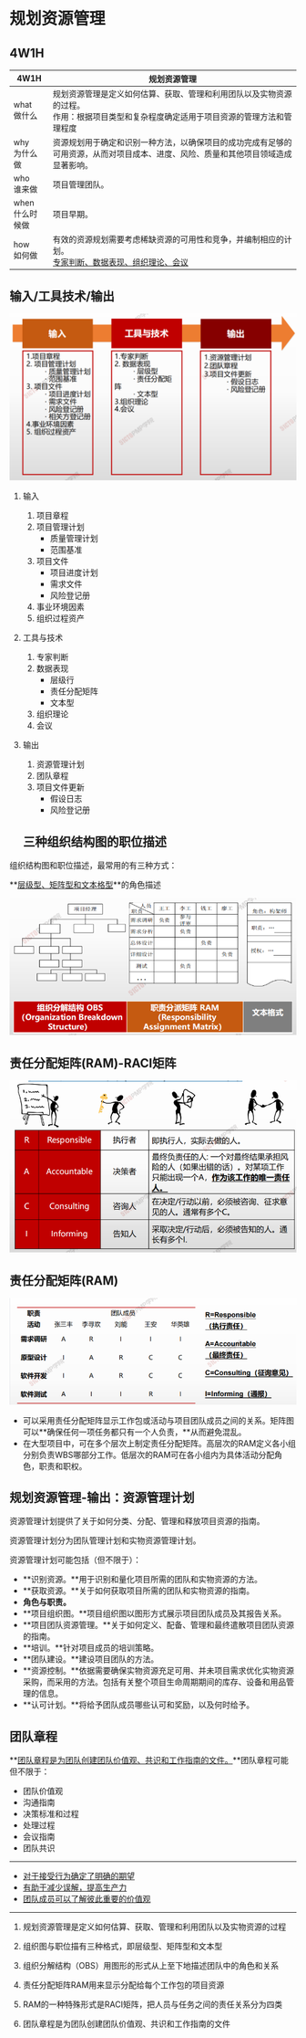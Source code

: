 # **规划资源管理**

## 4W1H

| 4W1H                | **规划资源管理**                                             |
| ------------------- | ------------------------------------------------------------ |
| what<br/>做什么     | 规划资源管理是定义如何估算、获取、管理和利用团队以及实物资源的过程。<br/>作用：根据项目类型和复杂程度确定适用于项目资源的管理方法和管理程度 |
| why<br/>为什么做    | 资源规划用于确定和识别一种方法，以确保项目的成功完成有足够的可用资源，从而对项目成本、进度、风险、质量和其他项目领域造成显著影响。 |
| who<br/>谁来做      | 项目管理团队。                                               |
| when<br/>什么时候做 | 项目早期。                                                   |
| how<br/>如何做      | 有效的资源规划需要考虑稀缺资源的可用性和竞争，并编制相应的计划。<br/><u>专家判断、数据表现、组织理论、会议</u> |

## 输入/工具技术/输出

![image-20210325191749874](image/image-20210325191749874.png)

1. 输入

   1. 项目章程
   2. 项目管理计划
      - 质量管理计划
      - 范围基准
   3. 项目文件
      - 项目进度计划
      - 需求文件
      - 风险登记册
   4. 事业环境因素
   5. 组织过程资产

2. 工具与技术

   1. 专家判断
   5. 数据表现
      - 层级行
      - 责任分配矩阵
      - 文本型
   6. 组织理论
   7. 会议
   
3. 输出

   1. 资源管理计划
   2. 团队章程
   3. 项目文件更新
      - 假设日志
      - 风险登记册

   ## 三种组织结构图的职位描述
   
   

组织结构图和职位描述，最常用的有三种方式：

**<u>层级型、矩阵型和文本格型</u>**的角色描述

![image-20210325213025944](image/image-20210325213025944.png)

## 责任分配矩阵(RAM)-RACI矩阵

![image-20210325213049514](image/image-20210325213049514.png)

## 责任分配矩阵(RAM)

![image-20210325213109759](image/image-20210325213109759.png)





- 可以采用责任分配矩阵显示工作包或活动与项目团队成员之间的关系。矩阵图可以**确保任何一项任务都只有一个人负责，**从而避免混乱。
- 在大型项目中，可在多个层次上制定责任分配矩阵。高层次的RAM定义各小组分别负责WBS哪部分工作。低层次的RAM可在各小组内为具体活动分配角色，职责和职权。

## 规划资源管理-输出：资源管理计划



资源管理计划提供了关于如何分类、分配、管理和释放项目资源的指南。



资源管理计划分为团队管理计划和实物资源管理计划。



资源管理计划可能包括（但不限于）：

- **识别资源。**用于识别和量化项目所需的团队和实物资源的方法。
- **获取资源。**关于如何获取项目所需的团队和实物资源的指南。
- **角色与职责。**
- **项目组织图。**项目组织图以图形方式展示项目团队成员及其报告关系。
- **项目团队资源管理。**关于如何定义、配备、管理和最终遣散项目团队资源的指南。
- **培训。**针对项目成员的培训策略。
- **团队建设。**建设项目团队的方法。
- **资源控制。**依据需要确保实物资源充足可用、并未项目需求优化实物资源采购，而采用的方法。包括有关整个项目生命周期期间的库存、设备和用品管理的信息。
- **认可计划。**将给予团队成员哪些认可和奖励，以及何时给予。

## 团队章程

**<u>团队章程是为团队创建团队价值观、共识和工作指南的文件。</u>**团队章程可能但不限于：

- 团队价值观
- 沟通指南
- 决策标准和过程
- 处理过程
- 会议指南
- 团队共识

---

- <u>对于接受行为确定了明确的期望</u>
- <u>有助于减少误解，提高生产力</u>
- <u>团队成员可以了解彼此重要的价值观</u>

---



1. 规划资源管理是定义如何估算、获取、管理和利用团队以及实物资源的过程

2. 组织图与职位描有三种格式，即层级型、矩阵型和文本型

3. 组织分解结构（OBS）用图形的形式从上至下地描述团队中的角色和关系

4. 责任分配矩阵RAM用来显示分配给每个工作包的项目资源

5. RAM的一种特殊形式是RACI矩阵，把人员与任务之间的责任关系分为四类

6. 团队章程是为团队创建团队价值观、共识和工作指南的文件
